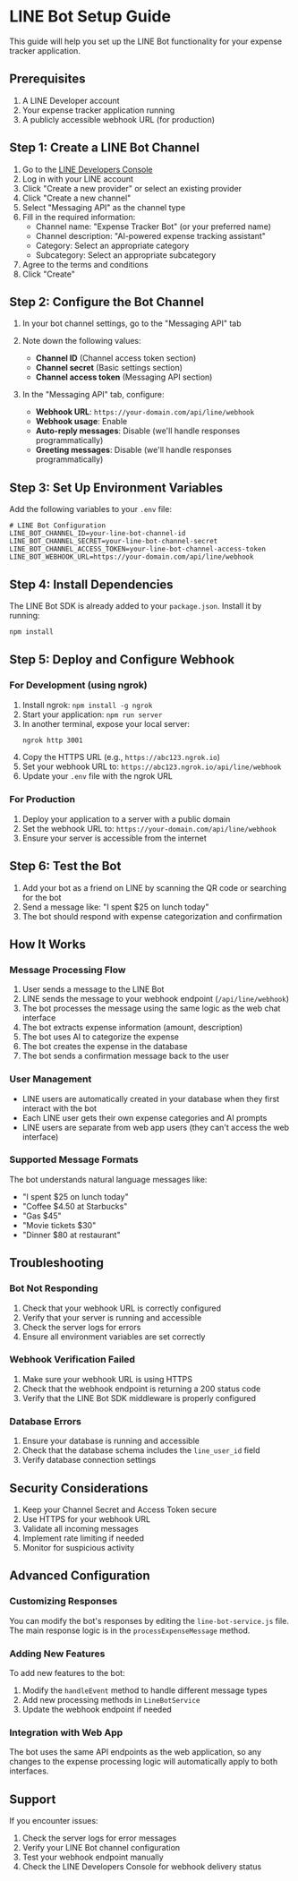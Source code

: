 # LINE Bot Setup Guide

This guide will help you set up the LINE Bot functionality for your expense tracker application.

## Prerequisites

1. A LINE Developer account
2. Your expense tracker application running
3. A publicly accessible webhook URL (for production)

## Step 1: Create a LINE Bot Channel

1. Go to the [LINE Developers Console](https://developers.line.biz/)
2. Log in with your LINE account
3. Click "Create a new provider" or select an existing provider
4. Click "Create a new channel"
5. Select "Messaging API" as the channel type
6. Fill in the required information:
   - Channel name: "Expense Tracker Bot" (or your preferred name)
   - Channel description: "AI-powered expense tracking assistant"
   - Category: Select an appropriate category
   - Subcategory: Select an appropriate subcategory
7. Agree to the terms and conditions
8. Click "Create"

## Step 2: Configure the Bot Channel

1. In your bot channel settings, go to the "Messaging API" tab
2. Note down the following values:
   - **Channel ID** (Channel access token section)
   - **Channel secret** (Basic settings section)
   - **Channel access token** (Messaging API section)

3. In the "Messaging API" tab, configure:
   - **Webhook URL**: `https://your-domain.com/api/line/webhook`
   - **Webhook usage**: Enable
   - **Auto-reply messages**: Disable (we'll handle responses programmatically)
   - **Greeting messages**: Disable (we'll handle responses programmatically)

## Step 3: Set Up Environment Variables

Add the following variables to your `.env` file:

```env
# LINE Bot Configuration
LINE_BOT_CHANNEL_ID=your-line-bot-channel-id
LINE_BOT_CHANNEL_SECRET=your-line-bot-channel-secret
LINE_BOT_CHANNEL_ACCESS_TOKEN=your-line-bot-channel-access-token
LINE_BOT_WEBHOOK_URL=https://your-domain.com/api/line/webhook
```

## Step 4: Install Dependencies

The LINE Bot SDK is already added to your `package.json`. Install it by running:

```bash
npm install
```

## Step 5: Deploy and Configure Webhook

### For Development (using ngrok)

1. Install ngrok: `npm install -g ngrok`
2. Start your application: `npm run server`
3. In another terminal, expose your local server:
   ```bash
   ngrok http 3001
   ```
4. Copy the HTTPS URL (e.g., `https://abc123.ngrok.io`)
5. Set your webhook URL to: `https://abc123.ngrok.io/api/line/webhook`
6. Update your `.env` file with the ngrok URL

### For Production

1. Deploy your application to a server with a public domain
2. Set the webhook URL to: `https://your-domain.com/api/line/webhook`
3. Ensure your server is accessible from the internet

## Step 6: Test the Bot

1. Add your bot as a friend on LINE by scanning the QR code or searching for the bot
2. Send a message like: "I spent $25 on lunch today"
3. The bot should respond with expense categorization and confirmation

## How It Works

### Message Processing Flow

1. User sends a message to the LINE Bot
2. LINE sends the message to your webhook endpoint (`/api/line/webhook`)
3. The bot processes the message using the same logic as the web chat interface
4. The bot extracts expense information (amount, description)
5. The bot uses AI to categorize the expense
6. The bot creates the expense in the database
7. The bot sends a confirmation message back to the user

### User Management

- LINE users are automatically created in your database when they first interact with the bot
- Each LINE user gets their own expense categories and AI prompts
- LINE users are separate from web app users (they can't access the web interface)

### Supported Message Formats

The bot understands natural language messages like:
- "I spent $25 on lunch today"
- "Coffee $4.50 at Starbucks"
- "Gas $45"
- "Movie tickets $30"
- "Dinner $80 at restaurant"

## Troubleshooting

### Bot Not Responding

1. Check that your webhook URL is correctly configured
2. Verify that your server is running and accessible
3. Check the server logs for errors
4. Ensure all environment variables are set correctly

### Webhook Verification Failed

1. Make sure your webhook URL is using HTTPS
2. Check that the webhook endpoint is returning a 200 status code
3. Verify that the LINE Bot SDK middleware is properly configured

### Database Errors

1. Ensure your database is running and accessible
2. Check that the database schema includes the `line_user_id` field
3. Verify database connection settings

## Security Considerations

1. Keep your Channel Secret and Access Token secure
2. Use HTTPS for your webhook URL
3. Validate all incoming messages
4. Implement rate limiting if needed
5. Monitor for suspicious activity

## Advanced Configuration

### Customizing Responses

You can modify the bot's responses by editing the `line-bot-service.js` file. The main response logic is in the `processExpenseMessage` method.

### Adding New Features

To add new features to the bot:

1. Modify the `handleEvent` method to handle different message types
2. Add new processing methods in `LineBotService`
3. Update the webhook endpoint if needed

### Integration with Web App

The bot uses the same API endpoints as the web application, so any changes to the expense processing logic will automatically apply to both interfaces.

## Support

If you encounter issues:

1. Check the server logs for error messages
2. Verify your LINE Bot channel configuration
3. Test your webhook endpoint manually
4. Check the LINE Developers Console for webhook delivery status
